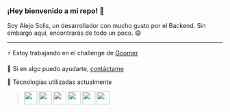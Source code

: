 ### ¡Hey bienvenido a mi repo! 👋
Soy Alejo Solis, un desarrollador con mucho gusto por el Backend. Sin embargo aquí, encontrarás de todo un poco. 😄

---

⚡ Estoy trabajando en el challenge de [Goomer](https://github.com/ojeelafriend/job-dev-backend-interview)

💬 Si en algo puedo ayudarte, [contáctame](https://www.linkedin.com/in/alejo-solis/)

🌱 Tecnologías utilizadas actualmente

><img src="https://4.bp.blogspot.com/-_YSVTe2ekBU/XKMntJDH0ZI/AAAAAAAAXNk/3d48i_XShWwvoMNj0YJWp2J4_Woh9dzGgCLcBGAs/s1600/reactjs%2Btutorial.png" height=30 width=30/>   <img src="https://cdn.iconscout.com/icon/free/png-256/sass-226054.png" height=30 width=30/>  <img src="https://cdn.iconscout.com/icon/free/png-256/node-js-1174925.png" height=30 width=30/>  <img src="https://cdn.jsdelivr.net/npm/@programming-languages-logos/typescript@0.0.0/typescript_256x256.png" height=30 width=30/>    <img src="https://davidrengifo.files.wordpress.com/2017/09/mongodb-logo.png" height=30 width=30/>  <img src="https://cdn.iconscout.com/icon/free/png-256/postgresql-226047.png" height=30 width=30/>

<!--
**ojeelafriend/ojeelafriend** is a ✨ _special_ ✨ repository because its `README.md` (this file) appears on your GitHub profile.

Here are some ideas to get you started:

- 🔭 I’m currently working on ...
- 🌱 I’m currently learning ...
- 👯 I’m looking to collaborate on ...
- 🤔 I’m looking for help with ...
- 💬 Ask me about ...
- 📫 How to reach me: ...
- 😄 Pronouns: ...
- ⚡ Fun fact: ...
-->
